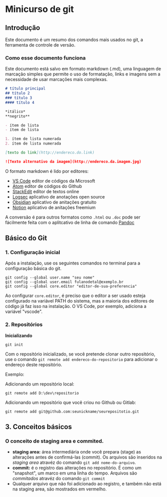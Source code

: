# Minicurso de git

## Introdução

Este documento é um resumo dos comandos mais usados no git, a ferramenta de controle de versão. 

### Como esse documento funciona

Este documento está salvo em formato markdown (.md), uma linguagem de marcação simples que permite o uso de formatação, links e imagens sem a necessidade de usar marcações mais complexas. 


```md
# título principal
## título 2
### título 3
#### título 4

*itálico*
**negrito**

- ítem de lista
- ítem de lista

1. ítem de lista numerada
2. ítem de lista numerada

[texto do link](http://endereco.do.link)

![Texto alternativo da imagem](http://endereco.da.imagem.jpg)

```
O formato markdown é lido por editores:
- [VS Code](https://code.visualstudio.com) editor de códigos da Microsoft
- [Atom](https://atom-editor.cc) editor de códigos do Github
- [StackEdit](https://stackedit.io) editor de textos online
- [Logsec](https://logseq.com) aplicativo de anotações open source
- [Obsidian](https://obsidian.md) aplicativo de anitações gratuito
- [Notion](https://www.notion.com) aplicativo de anitações freemium


A conversão é para outros formatos como `.html` ou `.doc` pode ser fácilmente feita com o aplitcativo de linha de comando [Pandoc](https://pandoc.org)

## Básico do Git

### 1. Configuração inicial

Após a instalação, use os seguintes comandos no terminal para a configuração básica do git.

```shell
git config --global user.name "seu nome"
git config --global user.email fulanodetal@exemplo.br
git config --global core.editor "editor-de-sua-preferencia"
```

Ao configurar `core.editor`, é preciso que o editor a ser usado esteja configurado na variável PATH do sistema, mas a maioria dos editores de código já faz isso na instalação. O VS Code, por exemplo, adiciona a variável "vscode".


### 2. Repositórios

**Inicializando**

```shell
git init
```

Com o repositório inicializado, se você pretende clonar outro repositório, use o comando ``git remote add endereco-do-repositorio`` para adicionar o endereço deste repositório.

Exemplo: 

Adicionando um repositório local:
```shell
git remote add D:\dev\repositorio
```

Adicionando um repositório que você criou no Github ou Gitlab:

```shell
git remote add git@github.com:seunickname/seurepositotio.git
```

## 3. Conceitos básicos

### O conceito de staging area e commited.

- **staging area:** área intermediária onde você prepara (stage) as alterações antes de confirmá-las (commit). Os arquivos são inseridos na *staging area* atravéz do comando `git add nome-do-arquivo`.
- **commit:** é o registro das alterações no repositório. É como um "snapshot", um marco em uma linha do tempo. Arquivos são *commitados* atravéz do comando `git commit`
- Qualquer arquivo que não foi adicionado ao registro, e também não está na staging area, são mostrados em vermelho.
